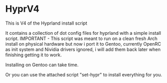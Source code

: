 # HyprV4
This is V4 of the Hyprland install script

It contains a collection of dot config files for hyprland with a simple install script.
IMPORTANT - This script was meant to run on a clean fresh Arch install on physical hardware but now i port it to Gentoo, currently OpenRC as init system and Nividia drivers ignored, i will add them back later when finishing getting it to work.

Installing on Gentoo can take time.


Or you can use the attached script "set-hypr" to install everything for you.
